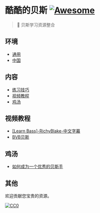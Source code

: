 # 酷酷的贝斯 [![Awesome](https://cdn.rawgit.com/sindresorhus/awesome/d7305f38d29fed78fa85652e3a63e154dd8e8829/media/badge.svg)](https://github.com/sindresorhus/awesome)

> 🎸 贝斯学习资源整合

## 环境
- [通用](README.md)
- [中国](README_zh.md)

## 内容

- [练习技巧](#practive)
- [视频教程](#video)
- [鸡汤](#soup)

## 视频教程<span id="video"></span>

- [[Learn Bass]-RichyBlake-中文字幕](https://space.bilibili.com/26171317/#/channel/detail?cid=22655)
- [BVB贝斯](http://i.youku.com/i/UMzU3NTI3Mjc2?spm=a2hzp.8244740.0.0)

## 鸡汤
- [如何成为一个优秀的贝斯手](https://zhuanlan.zhihu.com/p/28292824)

## 其他

欢迎贡献您宝贵的资源。

[![CC0](http://mirrors.creativecommons.org/presskit/buttons/88x31/svg/cc-zero.svg)](http://creativecommons.org/publicdomain/zero/1.0)
